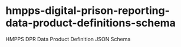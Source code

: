 # hmpps-digital-prison-reporting-data-product-definitions-schema
HMPPS DPR Data Product Definition JSON Schema
